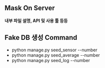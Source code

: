 ## Mask On Server

**내부 파일 설명, API 및 사용 툴 등등**

## Fake DB 생성 Command

-  python manage.py seed_sensor --number
-  python manage.py seed_average --number
-  python manage.py seed_log --number